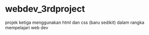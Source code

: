 # webdev_3rdproject
projek ketiga menggunakan html dan css (baru sedikit) dalam rangka mempelajari web dev
